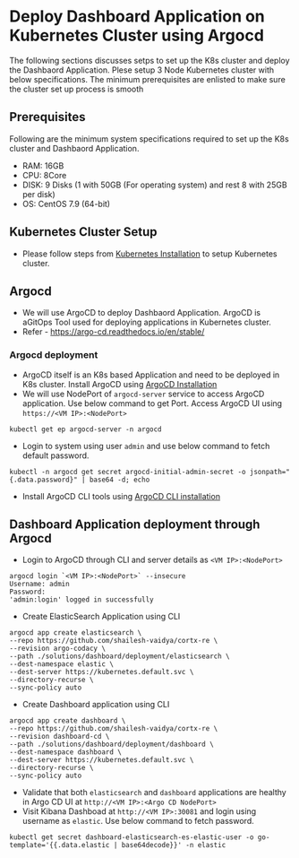 # Deploy Dashboard Application on Kubernetes Cluster using Argocd

The following sections discusses setps to set up the K8s cluster and deploy the Dashbaord Application. Plese setup 3 Node Kubernetes cluster with below specifications. The minimum prerequisites are enlisted to make sure the cluster set up process is smooth

## Prerequisites

Following are the minimum system specifications required to set up the K8s cluster and Dashbaord Application. 

-  RAM: 16GB
-  CPU: 8Core
-  DISK: 9 Disks (1 with 50GB (For operating system) and rest 8 with 25GB per disk)
-  OS: CentOS 7.9 (64-bit)

## Kubernetes Cluster Setup

-  Please follow steps from [Kubernetes Installation](../../community-deploy/CORTX-Deployment.md#install-k8s-cluster) to setup Kubernetes cluster. 

## Argocd

- We will use ArgoCD to deploy Dashbaord Application. ArgoCD is aGitOps Tool used for deploying applications in Kubernetes cluster. 
- Refer - https://argo-cd.readthedocs.io/en/stable/ 

### Argocd deployment 

- ArgoCD itself is an K8s based Application and need to be deployed in K8s cluster. Install ArgoCD using [ArgoCD Installation](https://argo-cd.readthedocs.io/en/release-1.8/getting_started/#1-install-argo-cd)
- We will use NodePort of `argocd-server` service to access ArgoCD application. Use below command to get Port. Access ArgoCD UI using `https://<VM IP>:<NodePort>`
```
kubectl get ep argocd-server -n argocd
```  
- Login to system using user `admin` and use below command to fetch default password. 
```  
kubectl -n argocd get secret argocd-initial-admin-secret -o jsonpath="{.data.password}" | base64 -d; echo
```
- Install ArgoCD CLI tools using [ArgoCD CLI installation](https://argo-cd.readthedocs.io/en/release-1.8/cli_installation/)

## Dashboard Application deployment through Argocd

- Login to ArgoCD through CLI and server details as `<VM IP>:<NodePort>`
```
argocd login `<VM IP>:<NodePort>` --insecure
Username: admin
Password:
'admin:login' logged in successfully
```
- Create ElasticSearch Application using CLI
```
argocd app create elasticsearch \
--repo https://github.com/shailesh-vaidya/cortx-re \
--revision argo-codacy \
--path ./solutions/dashboard/deployment/elasticsearch \
--dest-namespace elastic \
--dest-server https://kubernetes.default.svc \
--directory-recurse \
--sync-policy auto
```
- Create Dashboard application using CLI
```
argocd app create dashboard \
--repo https://github.com/shailesh-vaidya/cortx-re \
--revision dashboard-cd \
--path ./solutions/dashboard/deployment/dashboard \
--dest-namespace dashboard \
--dest-server https://kubernetes.default.svc \
--directory-recurse \
--sync-policy auto
```

- Validate that both `elasticsearch` and `dashboard` applications are healthy in Argo CD UI at `http://<VM IP>:<Argo CD NodePort>`
- Visit Kibana Dashboad at `http://<VM IP>:30081` and login using username as `elastic`. Use below command to fetch password. 
```
kubectl get secret dashboard-elasticsearch-es-elastic-user -o go-template='{{.data.elastic | base64decode}}' -n elastic
```

 


